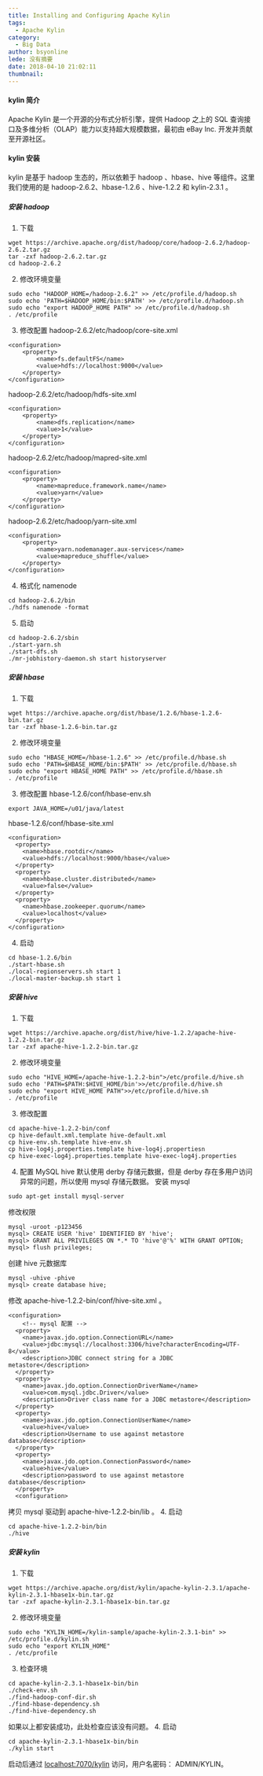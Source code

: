 ```yaml
---
title: Installing and Configuring Apache Kylin
tags:
  - Apache Kylin
category:
  - Big Data
author: bsyonline
lede: 没有摘要
date: 2018-04-10 21:02:11
thumbnail:
---
```


#### **kylin 简介**
Apache Kylin 是一个开源的分布式分析引擎，提供 Hadoop 之上的 SQL 查询接口及多维分析（OLAP）能力以支持超大规模数据，最初由 eBay Inc. 开发并贡献至开源社区。
#### **kylin 安装**

kylin 是基于 hadoop 生态的，所以依赖于 hadoop 、hbase、hive 等组件。这里我们使用的是 hadoop-2.6.2、hbase-1.2.6 、hive-1.2.2 和 kylin-2.3.1 。
##### **安装 hadoop**
1. 下载
```
wget https://archive.apache.org/dist/hadoop/core/hadoop-2.6.2/hadoop-2.6.2.tar.gz
tar -zxf hadoop-2.6.2.tar.gz
cd hadoop-2.6.2
```
2. 修改环境变量
```
sudo echo "HADOOP_HOME=/hadoop-2.6.2" >> /etc/profile.d/hadoop.sh
sudo echo 'PATH=$HADOOP_HOME/bin:$PATH' >> /etc/profile.d/hadoop.sh
sudo echo "export HADOOP_HOME PATH" >> /etc/profile.d/hadoop.sh
. /etc/profile
```
3. 修改配置
hadoop-2.6.2/etc/hadoop/core-site.xml
```
<configuration>
    <property>
        <name>fs.defaultFS</name>
        <value>hdfs://localhost:9000</value>
    </property>
</configuration>
```
hadoop-2.6.2/etc/hadoop/hdfs-site.xml
```
<configuration>
    <property>
        <name>dfs.replication</name>
        <value>1</value>
    </property>
</configuration>
```
hadoop-2.6.2/etc/hadoop/mapred-site.xml
```
<configuration>
    <property>
        <name>mapreduce.framework.name</name>
        <value>yarn</value>
    </property>
</configuration>
```
hadoop-2.6.2/etc/hadoop/yarn-site.xml
```
<configuration>
    <property>
        <name>yarn.nodemanager.aux-services</name>
        <value>mapreduce_shuffle</value>
    </property>
</configuration>
```
4. 格式化 namenode
```
cd hadoop-2.6.2/bin
./hdfs namenode -format
```
5. 启动
```
cd hadoop-2.6.2/sbin
./start-yarn.sh
./start-dfs.sh
./mr-jobhistory-daemon.sh start historyserver
```

##### **安装 hbase**
1. 下载
```
wget https://archive.apache.org/dist/hbase/1.2.6/hbase-1.2.6-bin.tar.gz
tar -zxf hbase-1.2.6-bin.tar.gz
```
2. 修改环境变量
```
sudo echo "HBASE_HOME=/hbase-1.2.6" >> /etc/profile.d/hbase.sh
sudo echo 'PATH=$HBASE_HOME/bin:$PATH' >> /etc/profile.d/hbase.sh
sudo echo "export HBASE_HOME PATH" >> /etc/profile.d/hbase.sh
. /etc/profile
```
3. 修改配置
hbase-1.2.6/conf/hbase-env.sh
```
export JAVA_HOME=/u01/java/latest
```
hbase-1.2.6/conf/hbase-site.xml
```
<configuration>
  <property>
    <name>hbase.rootdir</name>
    <value>hdfs://localhost:9000/hbase</value>
  </property>
  <property>
    <name>hbase.cluster.distributed</name>
    <value>false</value>
  </property>
  <property>
    <name>hbase.zookeeper.quorum</name>
    <value>localhost</value>
  </property>
</configuration>
```
4. 启动
```
cd hbase-1.2.6/bin
./start-hbase.sh
./local-regionservers.sh start 1
./local-master-backup.sh start 1
```

##### **安装 hive**
1. 下载
```
wget https://archive.apache.org/dist/hive/hive-1.2.2/apache-hive-1.2.2-bin.tar.gz
tar -zxf apache-hive-1.2.2-bin.tar.gz
```
2. 修改环境变量
```
sudo echo "HIVE_HOME=/apache-hive-1.2.2-bin">/etc/profile.d/hive.sh
sudo echo 'PATH=$PATH:$HIVE_HOME/bin'>>/etc/profile.d/hive.sh
sudo echo "export HIVE_HOME PATH">>/etc/profile.d/hive.sh
. /etc/profile
```
3. 修改配置
```
cd apache-hive-1.2.2-bin/conf
cp hive-default.xml.template hive-default.xml
cp hive-env.sh.template hive-env.sh
cp hive-log4j.properties.template hive-log4j.propertiesn
cp hive-exec-log4j.properties.template hive-exec-log4j.properties
```
4. 配置 MySQL
hive 默认使用 derby 存储元数据，但是 derby 存在多用户访问异常的问题，所以使用 mysql 存储元数据。
安装 mysql 
```
sudo apt-get install mysql-server
```
修改权限
```
mysql -uroot -p123456
mysql> CREATE USER 'hive' IDENTIFIED BY 'hive';
mysql> GRANT ALL PRIVILEGES ON *.* TO 'hive'@'%' WITH GRANT OPTION;
mysql> flush privileges;
```
创建 hive 元数据库
```
mysql -uhive -phive
mysql> create database hive;
```
修改 apache-hive-1.2.2-bin/conf/hive-site.xml 。
```
<configuration>
    <!-- mysql 配置 -->
  <property>
    <name>javax.jdo.option.ConnectionURL</name>
    <value>jdbc:mysql://localhost:3306/hive?characterEncoding=UTF-8</value>
    <description>JDBC connect string for a JDBC metastore</description>
  </property>
  <property>
    <name>javax.jdo.option.ConnectionDriverName</name>
    <value>com.mysql.jdbc.Driver</value>
    <description>Driver class name for a JDBC metastore</description>
  </property>
  <property>
    <name>javax.jdo.option.ConnectionUserName</name>
    <value>hive</value>
    <description>Username to use against metastore database</description>
  </property>
  <property>
    <name>javax.jdo.option.ConnectionPassword</name>
    <value>hive</value>
    <description>password to use against metastore database</description>
  </property>
  <configuration>
```
拷贝 mysql 驱动到 apache-hive-1.2.2-bin/lib 。
4. 启动
```
cd apache-hive-1.2.2-bin/bin
./hive
```

##### **安装 kylin**
1. 下载
```
wget https://archive.apache.org/dist/kylin/apache-kylin-2.3.1/apache-kylin-2.3.1-hbase1x-bin.tar.gz
tar -zxf apache-kylin-2.3.1-hbase1x-bin.tar.gz
```
2. 修改环境变量
```
sudo echo "KYLIN_HOME=/kylin-sample/apache-kylin-2.3.1-bin" >> /etc/profile.d/kylin.sh
sudo echo "export KYLIN_HOME"
. /etc/profile
```
3. 检查环境
```
cd apache-kylin-2.3.1-hbase1x-bin/bin
./check-env.sh
./find-hadoop-conf-dir.sh
./find-hbase-dependency.sh
./find-hive-dependency.sh
```
如果以上都安装成功，此处检查应该没有问题。
4. 启动
```
cd apache-kylin-2.3.1-hbase1x-bin/bin
./kylin start
```
启动后通过 [localhost:7070/kylin](localhost:7070/kylin) 访问，用户名密码： ADMIN/KYLIN。
